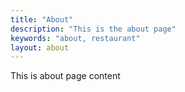 ```yaml
---
title: "About"
description: "This is the about page"
keywords: "about, restaurant"
layout: about
---
```


This is about page content